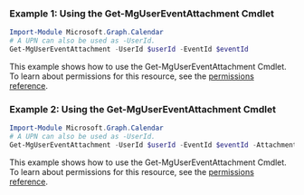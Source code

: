 ### Example 1: Using the Get-MgUserEventAttachment Cmdlet
```powershell
Import-Module Microsoft.Graph.Calendar
# A UPN can also be used as -UserId.
Get-MgUserEventAttachment -UserId $userId -EventId $eventId
```
This example shows how to use the Get-MgUserEventAttachment Cmdlet.
To learn about permissions for this resource, see the [permissions reference](/graph/permissions-reference).
### Example 2: Using the Get-MgUserEventAttachment Cmdlet
```powershell
Import-Module Microsoft.Graph.Calendar
# A UPN can also be used as -UserId.
Get-MgUserEventAttachment -UserId $userId -EventId $eventId -AttachmentId $attachmentId
```
This example shows how to use the Get-MgUserEventAttachment Cmdlet.
To learn about permissions for this resource, see the [permissions reference](/graph/permissions-reference).
